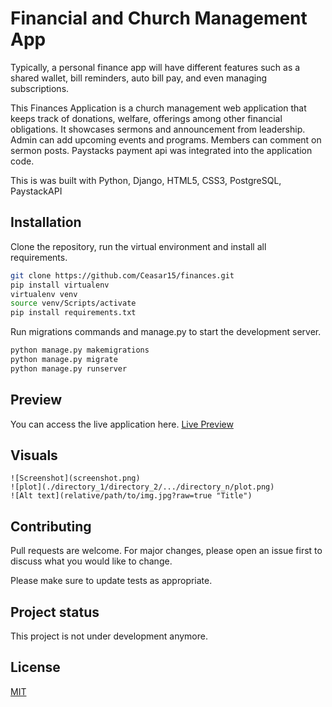 # Financial and Church Management App
Typically, a personal finance app will have different features such as a shared wallet, bill reminders, auto bill pay, and even managing subscriptions.  

This Finances Application is a church management web application that keeps track of donations, welfare, offerings among other financial obligations. It showcases sermons and announcement from leadership. Admin can add upcoming events and programs. Members can comment on sermon posts. Paystacks payment api was integrated into the application code.

This is was built with Python, Django, HTML5, CSS3, PostgreSQL, PaystackAPI

## Installation

Clone the repository, run the virtual environment and install all requirements.
```bash
git clone https://github.com/Ceasar15/finances.git
pip install virtualenv
virtualenv venv
source venv/Scripts/activate
pip install requirements.txt
```
Run migrations commands and manage.py to start the development server.

```bash
python manage.py makemigrations
python manage.py migrate
python manage.py runserver
```


## Preview
You can access the live application here.
[Live Preview](http://gecyouthchurch.herokuapp.com/)

## Visuals

```image 1
![Screenshot](screenshot.png)
![plot](./directory_1/directory_2/.../directory_n/plot.png)
![Alt text](relative/path/to/img.jpg?raw=true "Title")
```

## Contributing
Pull requests are welcome. For major changes, please open an issue first to discuss what you would like to change.

Please make sure to update tests as appropriate.

## Project status
This project is not under development anymore. 
## License
[MIT](https://choosealicense.com/licenses/mit/)